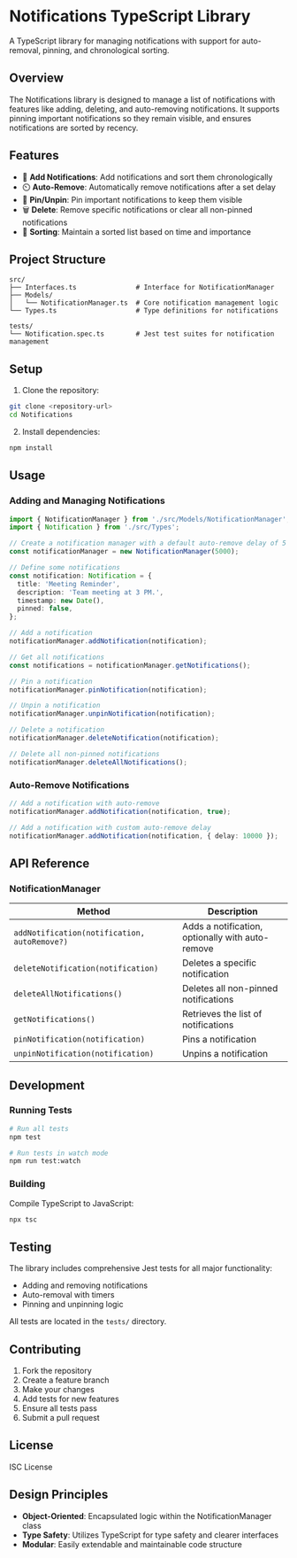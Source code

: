 # Notifications TypeScript Library

A TypeScript library for managing notifications with support for auto-removal, pinning, and chronological sorting.

## Overview

The Notifications library is designed to manage a list of notifications with features like adding, deleting, and auto-removing notifications. It supports pinning important notifications so they remain visible, and ensures notifications are sorted by recency.

## Features

- 🔔 **Add Notifications**: Add notifications and sort them chronologically
- ⏲️ **Auto-Remove**: Automatically remove notifications after a set delay
- 📌 **Pin/Unpin**: Pin important notifications to keep them visible
- 🗑️ **Delete**: Remove specific notifications or clear all non-pinned notifications
- 📅 **Sorting**: Maintain a sorted list based on time and importance

## Project Structure

```
src/
├── Interfaces.ts               # Interface for NotificationManager
├── Models/
│   └── NotificationManager.ts  # Core notification management logic
└── Types.ts                    # Type definitions for notifications

tests/
└── Notification.spec.ts        # Jest test suites for notification management
```

## Setup

1. Clone the repository:
```bash
git clone <repository-url>
cd Notifications
```

2. Install dependencies:
```bash
npm install
```

## Usage

### Adding and Managing Notifications

```typescript
import { NotificationManager } from './src/Models/NotificationManager';
import { Notification } from './src/Types';

// Create a notification manager with a default auto-remove delay of 5 seconds
const notificationManager = new NotificationManager(5000);

// Define some notifications
const notification: Notification = {
  title: 'Meeting Reminder',
  description: 'Team meeting at 3 PM.',
  timestamp: new Date(),
  pinned: false,
};

// Add a notification
notificationManager.addNotification(notification);

// Get all notifications
const notifications = notificationManager.getNotifications();

// Pin a notification
notificationManager.pinNotification(notification);

// Unpin a notification
notificationManager.unpinNotification(notification);

// Delete a notification
notificationManager.deleteNotification(notification);

// Delete all non-pinned notifications
notificationManager.deleteAllNotifications();
```

### Auto-Remove Notifications

```typescript
// Add a notification with auto-remove
notificationManager.addNotification(notification, true);

// Add a notification with custom auto-remove delay
notificationManager.addNotification(notification, { delay: 10000 });
```

## API Reference

### NotificationManager

| Method | Description |
|--------|-------------|
| `addNotification(notification, autoRemove?)` | Adds a notification, optionally with auto-remove |
| `deleteNotification(notification)` | Deletes a specific notification |
| `deleteAllNotifications()` | Deletes all non-pinned notifications |
| `getNotifications()` | Retrieves the list of notifications |
| `pinNotification(notification)` | Pins a notification |
| `unpinNotification(notification)` | Unpins a notification |

## Development

### Running Tests

```bash
# Run all tests
npm test

# Run tests in watch mode
npm run test:watch
```

### Building

Compile TypeScript to JavaScript:

```bash
npx tsc
```

## Testing

The library includes comprehensive Jest tests for all major functionality:

- Adding and removing notifications
- Auto-removal with timers
- Pinning and unpinning logic

All tests are located in the `tests/` directory.

## Contributing

1. Fork the repository
2. Create a feature branch
3. Make your changes
4. Add tests for new features
5. Ensure all tests pass
6. Submit a pull request

## License

ISC License

## Design Principles

- **Object-Oriented**: Encapsulated logic within the NotificationManager class
- **Type Safety**: Utilizes TypeScript for type safety and clearer interfaces
- **Modular**: Easily extendable and maintainable code structure
